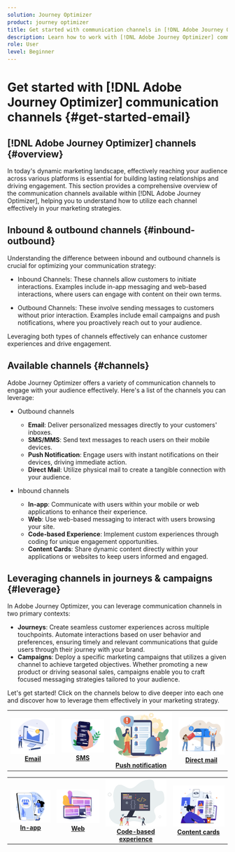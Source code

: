 ```yaml
---
solution: Journey Optimizer
product: journey optimizer
title: Get started with communication channels in [!DNL Adobe Journey Optimizer]
description: Learn how to work with [!DNL Adobe Journey Optimizer] communication channels.
role: User
level: Beginner
---
```


# Get started with [!DNL Adobe Journey Optimizer] communication channels {#get-started-email}

## [!DNL Adobe Journey Optimizer] channels {#overview}

In today's dynamic marketing landscape, effectively reaching your audience across various platforms is essential for building lasting relationships and driving engagement. This section provides a comprehensive overview of the communication channels available within [!DNL Adobe Journey Optimizer], helping you to understand how to utilize each channel effectively in your marketing strategies.

## Inbound & outbound channels {#inbound-outbound}

Understanding the difference between inbound and outbound channels is crucial for optimizing your communication strategy:

* Inbound Channels: These channels allow customers to initiate interactions. Examples include in-app messaging and web-based interactions, where users can engage with content on their own terms.

* Outbound Channels: These involve sending messages to customers without prior interaction. Examples include email campaigns and push notifications, where you proactively reach out to your audience.

Leveraging both types of channels effectively can enhance customer experiences and drive engagement.

## Available channels {#channels}

Adobe Journey Optimizer offers a variety of communication channels to engage with your audience effectively. Here's a list of the channels you can leverage:

* Outbound channels

    * **Email**: Deliver personalized messages directly to your customers' inboxes.
    * **SMS/MMS**: Send text messages to reach users on their mobile devices.
    * **Push Notification**: Engage users with instant notifications on their devices, driving immediate action.
    * **Direct Mail**: Utilize physical mail to create a tangible connection with your audience.

* Inbound channels

    * **In-app**: Communicate with users within your mobile or web applications to enhance their experience.
    * **Web**: Use web-based messaging to interact with users browsing your site.
    * **Code-based Experience**: Implement custom experiences through coding for unique engagement opportunities.
    * **Content Cards**: Share dynamic content directly within your applications or websites to keep users informed and engaged.

## Leveraging channels in journeys & campaigns {#leverage}

In Adobe Journey Optimizer, you can leverage communication channels in two primary contexts:

* **Journeys**: Create seamless customer experiences across multiple touchpoints. Automate interactions based on user behavior and preferences, ensuring timely and relevant communications that guide users through their journey with your brand.
* **Campaigns**: Deploy a specific marketing campaigns that utilizes a given channel to achieve targeted objectives. Whether promoting a new product or driving seasonal sales, campaigns enable you to craft focused messaging strategies tailored to your audience.

Let's get started! Click on the channels below to dive deeper into each one and discover how to leverage them effectively in your marketing strategy.

<table style="table-layout:fixed"><tr style="border: 0;">
<td><a href="../email/get-started-email.md"><img alt="email" src="assets/do-not-localize/email.png"></a>
<div align="center"><a href="../email/get-started-email.md"><strong>Email</strong></a></div></td>
<td><a href="../sms/get-started-sms.md"><img alt="sms" src="assets/do-not-localize/sms.png"></a>
<div align="center"><a href="../sms/get-started-sms.md"><strong>SMS</strong></a></div></td>
<td><a href="../push/get-started-push.md"><img alt="push" src="assets/do-not-localize/push.png"></a>
<div align="center"><a href="../push/get-started-push.md"><strong>Push notification</strong></a></div></td>
<td><a href="../direct-mail/get-started-direct-mail.md"><img alt="direct mail" src="assets/do-not-localize/direct-mail.jpg"></a>
<div align="center"><a href="../direct-mail/get-started-direct-mail.md"><strong>Direct mail</strong></a></div></td>
</tr></table>

<table style="table-layout:fixed"><tr style="border: 0;">
<td><a href="../in-app/get-started-in-app.md"><img alt="in-app" src="assets/do-not-localize/inapp.jpg"></a>
<div align="center"><a href="../in-app/get-started-in-app.md"><strong>In-app</strong></a></div></td>
<td><a href="../web/get-started-web.md"><img alt="web" src="assets/do-not-localize/web.jpg"></a>
<div align="center"><a href="../web/get-started-web.md"><strong>Web</strong></a></div></td>
<td><a href="../code-based/get-started-code-based.md"><img alt="code-based experience" src="assets/do-not-localize/code.png"></a>
<div align="center"><a href="../code-based/get-started-code-based.md"><strong>Code-based experience</strong></a></div></td>
<td><a href="../content-card/get-started-content-card.md"><img alt="content cards" src="assets/do-not-localize/cards.png"></a>
<div align="center"><a href="../content-card/get-started-content-card.md"><strong>Content cards</strong></a></div></td>
</tr></table>
